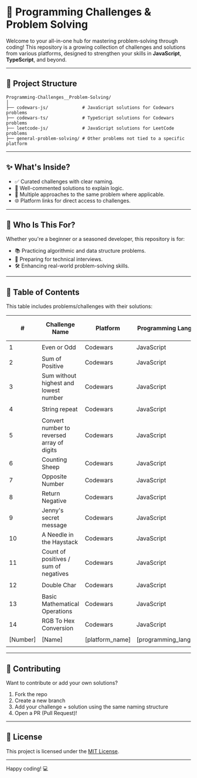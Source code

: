 # 🧠 Programming Challenges & Problem Solving

Welcome to your all-in-one hub for mastering problem-solving through coding! This repository is a growing collection of challenges and solutions from various platforms, designed to strengthen your skills in **JavaScript**, **TypeScript**, and beyond.

---

## 📂 Project Structure

```
Programming-Challenges__Problem-Solving/
│
├── codewars-js/             # JavaScript solutions for Codewars problems
├── codewars-ts/             # TypeScript solutions for Codewars problems
├── leetcode-js/             # JavaScript solutions for LeetCode problems
├── general-problem-solving/ # Other problems not tied to a specific platform
```


---

## ✨ What's Inside?

- ✅ Curated challenges with clear naming.
- 🧾 Well-commented solutions to explain logic.
- 🧠 Multiple approaches to the same problem where applicable.
- 🌐 Platform links for direct access to challenges.

---

## 🚀 Who Is This For?

Whether you're a beginner or a seasoned developer, this repository is for:

- 📚 Practicing algorithmic and data structure problems.
- 🧪 Preparing for technical interviews.
- 🛠️ Enhancing real-world problem-solving skills.

---

## 📘 Table of Contents
This table includes problems/challenges with their solutions:

| #  | Challenge Name                       | Platform     | Programming Language   | Challenge Link | Solution Link [GitHub] |
|----|------------------------------------|--------------|------------|----------------|----------------|
| 1  | Even or Odd                        | Codewars     | JavaScript | <a href="https://www.codewars.com/kata/53da3dbb4a5168369a0000fe" title="Preview the Codewars Challenge">Challenge <img src="https://github.com/user-attachments/assets/943407db-56e8-4d5f-b1f2-915eacda0eb4" width="10" height="10"></a> | <a href="https://github.com/Ahmed-Maher77/JavaScript-Problem-Solving-Codewars/blob/main/%5B1%5D%20even-or-odd.js" title="Even or Odd">Solution <img src="https://github.com/user-attachments/assets/943407db-56e8-4d5f-b1f2-915eacda0eb4" width="10" height="10"></a> |
| 2  | Sum of Positive                            | Codewars     | JavaScript | <a href="https://www.codewars.com/kata/5715eaedb436cf5606000381" title="Preview the Challenge on Codewars">Challenge <img src="https://github.com/Ahmed-Maher77/Kasper_Template/assets/112467034/bded4679-40d0-4053-98d6-e313fc1b6e43" width="10" height="10"></a> | <a href="https://github.com/Ahmed-Maher77/JavaScript-Problem-Solving-Codewars/blob/main/%5B2%5D%20sum-of-positive.js" title="Sum of Positive">Solution <img src="https://github.com/user-attachments/assets/943407db-56e8-4d5f-b1f2-915eacda0eb4" width="10" height="10"></a> |
| 3  | Sum without highest and lowest number                            | Codewars     | JavaScript | <a href="https://www.codewars.com/kata/576b93db1129fcf2200001e6" title="Preview the Challenge on Codewars">Challenge <img src="https://github.com/user-attachments/assets/943407db-56e8-4d5f-b1f2-915eacda0eb4" width="10" height="10"></a> | <a href="https://github.com/Ahmed-Maher77/JavaScript-Problem-Solving-Codewars/blob/main/%5B3%5D%20sum-without-highest-and-lowest-number.js" title="Sum without highest and lowest number">Solution <img src="https://github.com/user-attachments/assets/943407db-56e8-4d5f-b1f2-915eacda0eb4" width="10" height="10"></a> |
| 4  | String repeat                            | Codewars     | JavaScript | <a href="https://www.codewars.com/kata/57a0e5c372292dd76d000d7e" title="Preview the Challenge on Codewars">Challenge <img src="https://github.com/user-attachments/assets/943407db-56e8-4d5f-b1f2-915eacda0eb4" width="10" height="10"></a> | <a href="https://github.com/Ahmed-Maher77/JavaScript-Problem-Solving-Codewars/blob/main/%5B4%5D%20string-repeat.js" title="String repeat">Solution <img src="https://github.com/user-attachments/assets/943407db-56e8-4d5f-b1f2-915eacda0eb4" width="10" height="10"></a> |
| 5  | Convert number to reversed array of digits                            | Codewars     | JavaScript | <a href="https://www.codewars.com/kata/5583090cbe83f4fd8c000051" title="Preview the Challenge on Codewars">Challenge <img src="https://github.com/user-attachments/assets/943407db-56e8-4d5f-b1f2-915eacda0eb4" width="10" height="10"></a> | <a href="https://github.com/Ahmed-Maher77/JavaScript-Problem-Solving-Codewars/blob/main/%5B5%5D%20convert-number-to-reversed-array-of-digits.js" title="Convert number to reversed array of digits">Solution <img src="https://github.com/user-attachments/assets/943407db-56e8-4d5f-b1f2-915eacda0eb4" width="10" height="10"></a> |
| 6  | Counting Sheep                            | Codewars     | JavaScript | <a href="https://www.codewars.com/kata/54edbc7200b811e956000556" title="Preview the Challenge on Codewars">Challenge <img src="https://github.com/user-attachments/assets/943407db-56e8-4d5f-b1f2-915eacda0eb4" width="10" height="10"></a> | <a href="https://github.com/Ahmed-Maher77/JavaScript-Problem-Solving-Codewars/blob/main/%5B6%5D%20counting-sheep.js" title="Counting Sheep">Solution <img src="https://github.com/user-attachments/assets/943407db-56e8-4d5f-b1f2-915eacda0eb4" width="10" height="10"></a> |
| 7  | Opposite Number                            | Codewars     | JavaScript | <a href="https://www.codewars.com/kata/56dec885c54a926dcd001095" title="Preview the Challenge on Codewars">Challenge <img src="https://github.com/user-attachments/assets/943407db-56e8-4d5f-b1f2-915eacda0eb4" width="10" height="10"></a> | <a href="https://github.com/Ahmed-Maher77/JavaScript-Problem-Solving-Codewars/blob/main/%5B7%5D%20opposite-number.js" title="Opposite Number">Solution <img src="https://github.com/user-attachments/assets/943407db-56e8-4d5f-b1f2-915eacda0eb4" width="10" height="10"></a> |
| 8  | Return Negative                            | Codewars     | JavaScript | <a href="https://www.codewars.com/kata/55685cd7ad70877c23000102" title="Preview the Challenge on Codewars">Challenge <img src="https://github.com/user-attachments/assets/943407db-56e8-4d5f-b1f2-915eacda0eb4" width="10" height="10"></a> | <a href="https://github.com/Ahmed-Maher77/JavaScript-Problem-Solving-Codewars/blob/main/%5B8%5D%20return-negative.js" title="Return Negative">Solution <img src="https://github.com/user-attachments/assets/943407db-56e8-4d5f-b1f2-915eacda0eb4" width="10" height="10"></a> |
| 9  | Jenny's secret message                            | Codewars     | JavaScript | <a href="https://www.codewars.com/kata/55225023e1be1ec8bc000390" title="Preview the Challenge on Codewars">Challenge <img src="https://github.com/user-attachments/assets/943407db-56e8-4d5f-b1f2-915eacda0eb4" width="10" height="10"></a> | <a href="https://github.com/Ahmed-Maher77/JavaScript-Problem-Solving-Codewars/blob/main/%5B9%5D%20jenny's-secret-message.js" title="Jenny's secret message">Solution <img src="https://github.com/user-attachments/assets/943407db-56e8-4d5f-b1f2-915eacda0eb4" width="10" height="10"></a> |
| 10  | A Needle in the Haystack                            | Codewars     | JavaScript | <a href="https://www.codewars.com/kata/56676e8fabd2d1ff3000000c" title="Preview the Challenge on Codewars">Challenge <img src="https://github.com/user-attachments/assets/943407db-56e8-4d5f-b1f2-915eacda0eb4" width="10" height="10"></a> | <a href="https://github.com/Ahmed-Maher77/JavaScript-Problem-Solving-Codewars/blob/main/%5B10%5D%20a-needle-in-the-haystack.js" title="A Needle in the Haystack">Solution <img src="https://github.com/user-attachments/assets/943407db-56e8-4d5f-b1f2-915eacda0eb4" width="10" height="10"></a> |
| 11  | Count of positives / sum of negatives                            | Codewars     | JavaScript | <a href="https://www.codewars.com/kata/576bb71bbbcf0951d5000044" title="Preview the Challenge on Codewars">Challenge <img src="https://github.com/user-attachments/assets/943407db-56e8-4d5f-b1f2-915eacda0eb4" width="10" height="10"></a> | <a href="https://github.com/Ahmed-Maher77/JavaScript-Problem-Solving-Codewars/blob/main/%5B11%5D%20count-of-positives__sum-of-negatives.js" title="Count of positives / sum of negatives">Solution <img src="https://github.com/user-attachments/assets/943407db-56e8-4d5f-b1f2-915eacda0eb4" width="10" height="10"></a> |
| 12  | Double Char                            | Codewars     | JavaScript | <a href="https://github.com/Ahmed-Maher77/JavaScript-Problem-Solving-Codewars/blob/main/%5B12%5D%20double-char.js" title="Preview the Challenge on Codewars">Challenge <img src="https://github.com/user-attachments/assets/943407db-56e8-4d5f-b1f2-915eacda0eb4" width="10" height="10"></a> | <a href="https://github.com/Ahmed-Maher77/JavaScript-Problem-Solving-Codewars/blob/main/%5B12%5D%20double-char.js" title="Basic Mathematical Operations">Solution <img src="https://github.com/user-attachments/assets/943407db-56e8-4d5f-b1f2-915eacda0eb4" width="10" height="10"></a> |
| 13  | Basic Mathematical Operations                            | Codewars     | JavaScript | <a href="https://www.codewars.com/kata/57356c55867b9b7a60000bd7" title="Preview the Challenge on Codewars">Challenge <img src="https://github.com/user-attachments/assets/943407db-56e8-4d5f-b1f2-915eacda0eb4" width="10" height="10"></a> | <a href="https://github.com/Ahmed-Maher77/JavaScript-Problem-Solving-Codewars/blob/main/%5B13%5D%20basic-mathematical-operations.js" title="Double Char">Solution <img src="https://github.com/user-attachments/assets/943407db-56e8-4d5f-b1f2-915eacda0eb4" width="10" height="10"></a> |
| 14  | RGB To Hex Conversion                            | Codewars     | JavaScript | <a href="https://www.codewars.com/kata/513e08acc600c94f01000001" title="Preview the Challenge on Codewars">Challenge <img src="https://github.com/user-attachments/assets/943407db-56e8-4d5f-b1f2-915eacda0eb4" width="10" height="10"></a> | <a href="https://github.com/Ahmed-Maher77/JavaScript-Problem-Solving-Codewars/blob/main/%5B14%5D%20rgb-to-hex-conversion.js" title="RGB To Hex Conversion">Solution <img src="https://github.com/user-attachments/assets/943407db-56e8-4d5f-b1f2-915eacda0eb4" width="10" height="10"></a> |
| [Number]  | [Name]                            | [platform_name]     | [programming_language] | <a href="[challenge_link]" title="Preview the Challenge on [platform_name]">Challenge <img src="https://github.com/user-attachments/assets/943407db-56e8-4d5f-b1f2-915eacda0eb4" width="10" height="10"></a> | <a href="[github_challenge_link]" title="[challenge_name]">Solution <img src="https://github.com/user-attachments/assets/943407db-56e8-4d5f-b1f2-915eacda0eb4" width="10" height="10"></a> |


<!--
| 3  | Find the Missing Number            | Custom       | TypeScript | -              | [Solution](./general-problem-solving/[3]%20find-missing-number.ts) |
-->


---

## 🤝 Contributing

Want to contribute or add your own solutions?

1. Fork the repo
2. Create a new branch
3. Add your challenge + solution using the same naming structure
4. Open a PR (Pull Request)!

---

## 📜 License

This project is licensed under the [MIT License](LICENSE).

---

Happy coding! 💻
